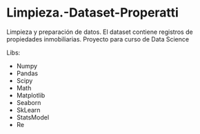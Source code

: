 # Limpieza.-Dataset-Properatti
Limpieza y preparación de datos. El dataset contiene registros de propiedades inmobiliarias. Proyecto para curso de Data Science

Libs:

* Numpy
* Pandas
* Scipy
* Math
* Matplotlib
* Seaborn
* SkLearn
* StatsModel
* Re
